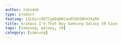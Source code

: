 ```yaml
---
author: tokodab
type: product
featimg: 1ZLEors9E7Cgd8qRKCaxM7Q5VWYmIkyRk
title: Grimass I'm That Boy Samsung Galaxy S9 Case
tags: [samsung, galaxy, s9]
category: [samsung]
---
```

